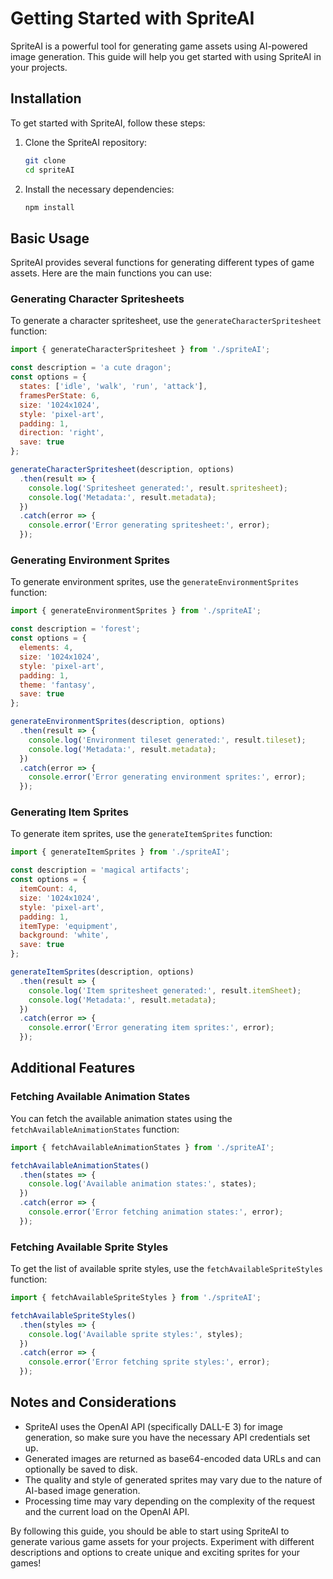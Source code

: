 # Getting Started with SpriteAI

SpriteAI is a powerful tool for generating game assets using AI-powered image generation. This guide will help you get started with using SpriteAI in your projects.

## Installation

To get started with SpriteAI, follow these steps:

1. Clone the SpriteAI repository:
   ```bash
   git clone 
   cd spriteAI
   ```

2. Install the necessary dependencies:
   ```bash
   npm install
   ```

## Basic Usage

SpriteAI provides several functions for generating different types of game assets. Here are the main functions you can use:

### Generating Character Spritesheets

To generate a character spritesheet, use the `generateCharacterSpritesheet` function:

```javascript
import { generateCharacterSpritesheet } from './spriteAI';

const description = 'a cute dragon';
const options = {
  states: ['idle', 'walk', 'run', 'attack'],
  framesPerState: 6,
  size: '1024x1024',
  style: 'pixel-art',
  padding: 1,
  direction: 'right',
  save: true
};

generateCharacterSpritesheet(description, options)
  .then(result => {
    console.log('Spritesheet generated:', result.spritesheet);
    console.log('Metadata:', result.metadata);
  })
  .catch(error => {
    console.error('Error generating spritesheet:', error);
  });
```

### Generating Environment Sprites

To generate environment sprites, use the `generateEnvironmentSprites` function:

```javascript
import { generateEnvironmentSprites } from './spriteAI';

const description = 'forest';
const options = {
  elements: 4,
  size: '1024x1024',
  style: 'pixel-art',
  padding: 1,
  theme: 'fantasy',
  save: true
};

generateEnvironmentSprites(description, options)
  .then(result => {
    console.log('Environment tileset generated:', result.tileset);
    console.log('Metadata:', result.metadata);
  })
  .catch(error => {
    console.error('Error generating environment sprites:', error);
  });
```

### Generating Item Sprites

To generate item sprites, use the `generateItemSprites` function:

```javascript
import { generateItemSprites } from './spriteAI';

const description = 'magical artifacts';
const options = {
  itemCount: 4,
  size: '1024x1024',
  style: 'pixel-art',
  padding: 1,
  itemType: 'equipment',
  background: 'white',
  save: true
};

generateItemSprites(description, options)
  .then(result => {
    console.log('Item spritesheet generated:', result.itemSheet);
    console.log('Metadata:', result.metadata);
  })
  .catch(error => {
    console.error('Error generating item sprites:', error);
  });
```

## Additional Features

### Fetching Available Animation States

You can fetch the available animation states using the `fetchAvailableAnimationStates` function:

```javascript
import { fetchAvailableAnimationStates } from './spriteAI';

fetchAvailableAnimationStates()
  .then(states => {
    console.log('Available animation states:', states);
  })
  .catch(error => {
    console.error('Error fetching animation states:', error);
  });
```

### Fetching Available Sprite Styles

To get the list of available sprite styles, use the `fetchAvailableSpriteStyles` function:

```javascript
import { fetchAvailableSpriteStyles } from './spriteAI';

fetchAvailableSpriteStyles()
  .then(styles => {
    console.log('Available sprite styles:', styles);
  })
  .catch(error => {
    console.error('Error fetching sprite styles:', error);
  });
```

## Notes and Considerations

- SpriteAI uses the OpenAI API (specifically DALL-E 3) for image generation, so make sure you have the necessary API credentials set up.
- Generated images are returned as base64-encoded data URLs and can optionally be saved to disk.
- The quality and style of generated sprites may vary due to the nature of AI-based image generation.
- Processing time may vary depending on the complexity of the request and the current load on the OpenAI API.

By following this guide, you should be able to start using SpriteAI to generate various game assets for your projects. Experiment with different descriptions and options to create unique and exciting sprites for your games!